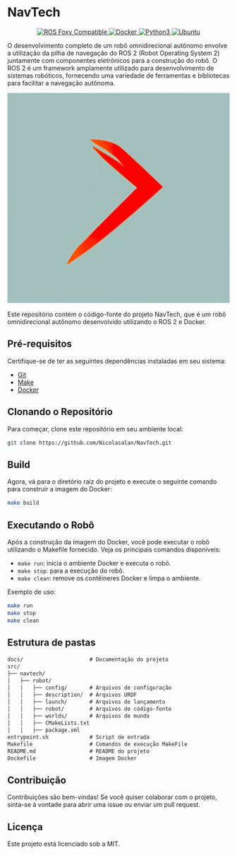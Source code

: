 # **NavTech**

<p align="center">
  <a href="http://wiki.ros.org/Foxy">
    <img src="https://img.shields.io/badge/ROS-Foxy-red" alt="ROS Foxy Compatible">
  </a>
  <a href="https://docs.docker.com/">
    <img src="https://img.shields.io/badge/Docker-v20.10.21-blue" alt="Docker">
  </a>
  <a href="https://www.python.org/">
    <img src="https://img.shields.io/badge/Python-v3.8.10-brightgreen" alt="Python3">
  </a>
  <a href="https://releases.ubuntu.com/">
    <img src="https://img.shields.io/badge/Ubuntu-v20.04-9cf" alt="Ubuntu">
  </a>
</p>

O desenvolvimento completo de um robô omnidirecional autônomo envolve a utilização da pilha de navegação do ROS 2 (Robot Operating System 2) juntamente com componentes eletrônicos para a construção do robô. O ROS 2 é um framework amplamente utilizado para desenvolvimento de sistemas robóticos, fornecendo uma variedade de ferramentas e bibliotecas para facilitar a navegação autônoma.

<p align="center">
  <img src="docs/public/image.png" alt="NavTech">
</p>

Este repositório contém o código-fonte do projeto NavTech, que é um robô omnidirecional autônomo desenvolvido utilizando o ROS 2 e Docker.

## Pré-requisitos

Certifique-se de ter as seguintes dependências instaladas em seu sistema:

* [Git](https://git-scm.com/download/)
* [Make](https://www.gnu.org/software/make/#download)
* [Docker](https://docs.docker.com/get-docker/)

## Clonando o Repositório

Para começar, clone este repositório em seu ambiente local:
```bash
git clone https://github.com/Nicolasalan/NavTech.git
``` 

## Build
Agora, vá para o diretório raiz do projeto e execute o seguinte comando para construir a imagem do Docker:

```bash
make build
```

## Executando o Robô

Após a construção da imagem do Docker, você pode executar o robô utilizando o Makefile fornecido. Veja os principais comandos disponíveis:

- `make run`: inicia o ambiente Docker e executa o robô.
- `make stop`: para a execução do robô.
- `make clean`: remove os contêineres Docker e limpa o ambiente.

Exemplo de uso:
```bash
make run
make stop
make clean
```

## Estrutura de pastas

```
docs/                     # Documentação do projeto
src/
├── navtech/
│   ├── robot/
│   │   ├── config/       # Arquivos de configuração
│   │   ├── description/  # Arquivos URDF
│   │   ├── launch/       # Arquivos de lançamento
│   │   ├── robot/        # Arquivos de código-fonte
│   │   ├── worlds/       # Arquivos de mundo
│   │   ├── CMakeLists.txt
│   │   ├── package.xml
entrypoint.sh             # Script de entrada
Makefile                  # Comandos de execução MakeFile
README.md                 # README do projeto
Dockefile                 # Imagem Docker
```

## Contribuição

Contribuições são bem-vindas! Se você quiser colaborar com o projeto, sinta-se à vontade para abrir uma issue ou enviar um pull request.

## Licença

Este projeto está licenciado sob a MIT.
